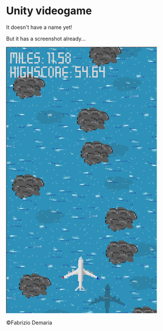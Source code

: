 # Unity videogame
It doesn't have a name yet!

But it has a screenshot already...

![alt tag](https://raw.githubusercontent.com/fabriziodemaria/PlaneGame_Unity/64c4f9e7b90a29a2b32a99e9106842c41bad210c/Extra/screen.png) 

©Fabrizio Demaria
